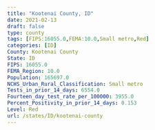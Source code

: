 ```yaml
---
title: "Kootenai County, ID"
date: 2021-02-13
draft: false
type: county
tags: [FIPS:16055.0,FEMA:10.0,Small metro,Red]
categories: [ID]
County: Kootenai County
State: ID
FIPS: 16055.0
FEMA_Region: 10.0
Population: 165697.0
NCHS_Urban_Rural_Classification: Small metro
Tests_in_prior_14_days: 6554.0
Fourteen_day_test_rate_per_100000: 3955.0
Percent_Positivity_in_prior_14_days: 0.153
Level: Red
url: /states/ID/kootenai-county
---
```



